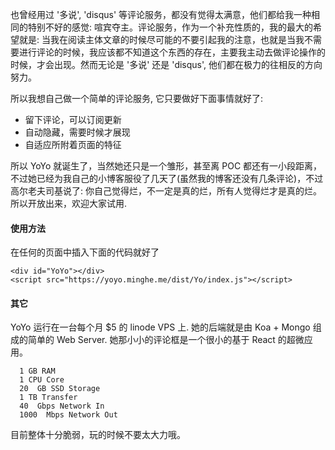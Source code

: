也曾经用过 '多说', 'disqus' 等评论服务，都没有觉得太满意，他们都给我一种相同的特别不好的感觉: 喧宾夺主。评论服务，作为一个补充性质的，我的最大的希望就是: 当我在阅读主体文章的时候尽可能的不要引起我的注意，也就是当我不需要进行评论的时候，我应该都不知道这个东西的存在，主要我主动去做评论操作的时候，才会出现。然而无论是 '多说' 还是 'disqus', 他们都在极力的往相反的方向努力。

所以我想自己做一个简单的评论服务, 它只要做好下面事情就好了:

* 留下评论，可以订阅更新
* 自动隐藏，需要时候才展现
* 自适应所附着页面的特征

所以 YoYo 就诞生了，当然她还只是一个雏形，甚至离 POC 都还有一小段距离，不过她已经为我自己的小博客服役了几天了(虽然我的博客还没有几条评论)，不过高尔老夫司基说了: 你自己觉得烂，不一定是真的烂，所有人觉得烂才是真的烂。所以开放出来，欢迎大家试用.

#### 使用方法

在任何的页面中插入下面的代码就好了

```
<div id="YoYo"></div>
<script src="https://yoyo.minghe.me/dist/Yo/index.js"></script>
```

#### 其它

YoYo 运行在一台每个月 $5 的 linode VPS 上. 她的后端就是由 Koa + Mongo 组成的简单的 Web Server. 她那小小的评论框是一个很小的基于 React 的超微应用。

```
  1 GB RAM
  1 CPU Core
  20  GB SSD Storage
  1 TB Transfer
  40  Gbps Network In
  1000  Mbps Network Out
```

目前整体十分脆弱，玩的时候不要太大力哦。
